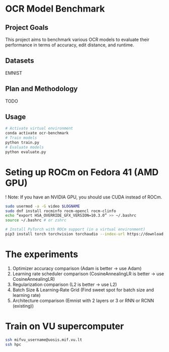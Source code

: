 # OCR Model Benchmark

## Project Goals

This project aims to benchmark various OCR models to evaluate their performance in terms of
accuracy, edit distance, and runtime.

## Datasets
EMNIST

## Plan and Methodology
TODO

## Usage
```bash
# Activate virtual environment
conda activate ocr-benchmark
# Train models
python train.py
# Evaluate models
python evaluate.py
```

# Seting up ROCm on Fedora 41 (AMD GPU)
! Note: If you have an NVIDIA GPU, you should use CUDA instead of ROCm.
```bash
sudo usermod -a -G video $LOGNAME
sudo dnf install rocminfo rocm-opencl rocm-clinfo
echo “export HSA_OVERRIDE_GFX_VERSION=10.3.0” >> ~/.bashrc
source ~/.bashrc # or zshrc

# Install PyTorch with ROCm support (in a virtual environment)
pip3 install torch torchvision torchaudio --index-url https://download.pytorch.org/whl/rocm6.2
```

# The experiments
1. Optimizer accuracy comparison (Adam is better -> use Adam)
2. Learning rate scheduler comparison (CosineAnnealingLR is better -> use CosineAnnealingLR)
3. Regularization comparison (L2 is better -> use L2)
4. Batch Size & Learning‐Rate Grid (Find sweet spot for batch size and learning rate)
5. Architecture comparison (Emnist with 2 layers or 3 or RNN or RCNN (existing))

# Train on VU supercomputer
```bash
ssh mifvu_username@uosis.mif.vu.lt
ssh hpc
```
